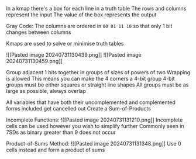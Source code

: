 In a kmap there's a box for each line in a truth table
The rows and columns represent the input
The value of the box represents the output

Gray Code:
	The columns are ordered in `00 01 11 10` so that only 1 bit changes between columns

Kmaps are used to solve or minimise truth tables

![[Pasted image 20240731130439.png]]
![[Pasted image 20240731130459.png]]

Group adjacent 1 bits together in groups of sizes of powers of two
Wrapping is allowed
	This means you can make the 4 corners a 4-bit group
4-bit groups must be either squares or straight line shapes
All groups must be as large as possible, always overlap

All variables that have both their uncomplemented and complemented forms included get cancelled out
Create a Sum-of-Products

Incomplete Functions:
	![[Pasted image 20240731131210.png]]
	Incomplete cells can be used however you wish to simplify further
	Commonly seen in 7SDs as binary greater than 9 does not occur

Product-of-Sums Method:
	![[Pasted image 20240731131348.png]]
	Use 0 cells instead and form a product of sums